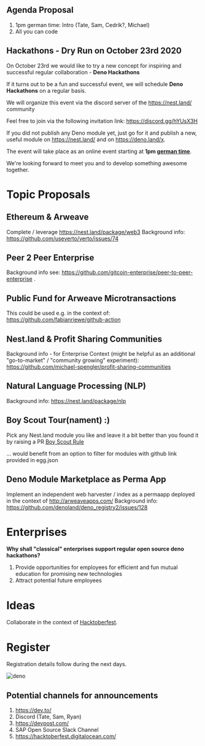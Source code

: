 
## Agenda Proposal
1. 1pm german time: Intro (Tate, Sam, Cedrik?, Michael)
2. All you can code

## Hackathons - Dry Run on October 23rd 2020
On October 23rd we would like to try a new concept for inspiring and successful regular collaboration - **Deno Hackathons**   

If it turns out to be a fun and successful event, we will schedule **Deno Hackathons** on a regular basis.

We will organize this event via the discord server of the https://nest.land/ community  

Feel free to join via the following invitation link: https://discord.gg/hYUsX3H  

If you did not publish any Deno module yet, just go for it and publish a new, useful module on https://nest.land/ and on https://deno.land/x.

The event will take place as an online event starting at **1pm [german time](https://www.timeanddate.com/worldclock/germany/berlin)**.  

We're looking forward to meet you and to develop something awesome together.


# Topic Proposals

## Ethereum & Arweave
Complete / leverage https://nest.land/package/web3 
Background info: https://github.com/useverto/verto/issues/74 

## Peer 2 Peer Enterprise
Background info see: https://github.com/gitcoin-enterprise/peer-to-peer-enterprise . 

## Public Fund for Arweave Microtransactions
This could be used e.g. in the context of: https://github.com/fabianriewe/github-action

## Nest.land & Profit Sharing Communities
Background info - for Enterprise Context (might be helpful as an additional "go-to-market" / "community growing" experiment): https://github.com/michael-spengler/profit-sharing-communities

## Natural Language Processing (NLP)
Background info: https://nest.land/package/nlp

## Boy Scout Tour(nament) :)
Pick any Nest.land module you like and leave it a bit better than you found it by raising a PR
[Boy Scout Rule](https://medium.com/@biratkirat/step-8-the-boy-scout-rule-robert-c-martin-uncle-bob-9ac839778385)

... would benefit from an option to filter for modules with github link provided in egg.json 

## Deno Module Marketplace as Perma App
Implement an independent web harvester / index as a permaapp deployed in the context of http://arweaveapps.com/
Background info: https://github.com/denoland/deno_registry2/issues/128


# Enterprises
**Why shall "classical" enterprises support regular open source deno hackathons?**
1. Provide opportunities for employees for efficient and fun mutual education for promising new technologies
2. Attract potential future employees 

# Ideas 
Collaborate in the context of [Hacktoberfest](https://hacktoberfest.digitalocean.com/).


# Register
Registration details follow during the next days.  

![deno](https://user-images.githubusercontent.com/43786652/93740656-3a2aef00-fbeb-11ea-9980-a3e20fef5745.jpg)

## Potential channels for announcements
1. https://dev.to/
2. Discord (Tate, Sam, Ryan)
3. https://devpost.com/
4. SAP Open Source Slack Channel
5. https://hacktoberfest.digitalocean.com/
